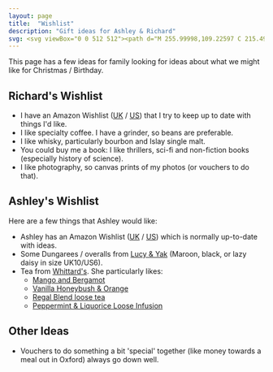 ```yaml
---
layout: page
title:  "Wishlist"
description: "Gift ideas for Ashley & Richard"
svg: <svg viewBox="0 0 512 512"><path d="M 255.99998,109.22597 C 215.49728,4.475408 11.639689,20.0357 11.639689,178.45183 c 0,78.92673 62.311879,183.94891 244.360291,290.96957 182.04847,-107.02066 244.36033,-212.04284 244.36033,-290.96957 0,-157.504267 -203.63358,-174.5973083 -244.36033,-69.22586 z" /></svg>
---
```


This page has a few ideas for family looking for ideas about what we might like for Christmas / Birthday.

## Richard's Wishlist

- I have an Amazon Wishlist ([UK](https://www.amazon.co.uk/hz/wishlist/ls/2QD2WOYDBNCPQ?ref_=wl_share) / [US](https://www.amazon.com/hz/wishlist/ls/2J21GDVBO24S6?ref_=wl_share)) that I try to keep up to date with things I'd like.
- I like specialty coffee. I have a grinder, so beans are preferable.
- I like whisky, particularly bourbon and Islay single malt.
- You could buy me a book: I like thrillers, sci-fi and non-fiction books (especially history of science).
- I like photography, so canvas prints of my photos (or vouchers to do that).

## Ashley's Wishlist

Here are a few things that Ashley would like:

- Ashley has an Amazon Wishlist ([UK](https://www.amazon.co.uk/hz/wishlist/ls/15QYX7Q2ET1ZR?ref_=wl_share) / [US](https://www.amazon.com/hz/wishlist/ls/VCE7SKQ1WBBT?ref_=wl_share)) which is normally up-to-date with ideas.
- Some Dungarees / overalls from [Lucy & Yak](https://lucyandyak.com/products/original-organic-cotton-dungarees-maroon?variant=39358815469671) (Maroon, black, or lazy daisy in size UK10/US6).
- Tea from [Whittard's](https://www.whittard.co.uk/). She particularly likes:
    - [Mango and Bergamot](https://www.whittard.co.uk/tea/tea-type/green-tea/mango-bergamot-loose-tea-MSTR314658.html)
    - [Vanilla Honeybush & Orange](https://www.whittard.co.uk/tea/vanilla-honeybush-and-orange-infusion-MSTR354233.html)
    - [Regal Blend loose tea](https://www.whittard.co.uk/tea/tea-type/black-tea/regal-blend-loose-tea-MSTR314609.html)
    - [Peppermint & Liquorice Loose Infusion](https://www.whittard.co.uk/tea/peppermint-liquorice-loose-infusion-MSTR354217.html)

## Other Ideas

- Vouchers to do something a bit 'special' together (like money towards a meal out in Oxford) always go down well.
